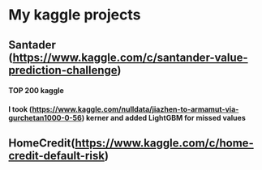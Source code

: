 # My kaggle projects

## Santader (https://www.kaggle.com/c/santander-value-prediction-challenge)
#### TOP 200 kaggle
####  I took (https://www.kaggle.com/nulldata/jiazhen-to-armamut-via-gurchetan1000-0-56) kerner and added LightGBM for missed values


## HomeCredit(https://www.kaggle.com/c/home-credit-default-risk)


##

